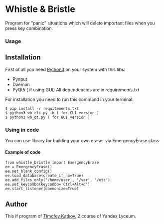 # Whistle & Bristle

Program for "panic" situations which will delete important files when you press key combination.

### Usage

## Installation

First of all you need [Python3](https://www.python.org/) on your system with this libs:

  - Pynput
  - Daemon
  - PyQt5 ( if using GUI)
All dependencies are in requirements.txt

For installation you need to run this command in your terminal:

    $ pip install -r requitements.txt
    $ python3 wb_cli.py -h ( for CLI version )
    $ python3 wb_qt.py ( for GUI version )

### Using in code

You can use library for building your own eraser via EmergencyErase class

#### Example of code

    from whistle_bristle import EmergencyErase
    ee = EmergencyErase()
    ee.set_blank_config()
    ee.load_database(create_if_no=True)
    ee.add_files_only('/home/user', '/var', '/etc')
    ee.set_keycombo(keycombo='Ctrl+Alt+d')
    ee.start_listener(daemonize=True)

## Author

This if program of [Timofey Katkov](https://github.com/Hi-Timofey), 2 course of Yandex Lyceum. 
